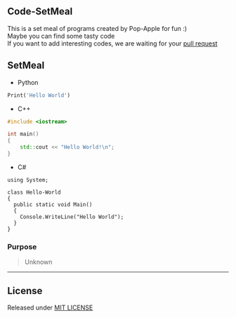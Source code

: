## Code-SetMeal

This is a set meal of programs created by Pop-Apple for fun :)  
Maybe you can find some tasty code  
If you want to add interesting codes, we are waiting for your [pull request](https://github.com/Pop-Apple/Code-SetMeal/pulls)  

## SetMeal

* Python
```python
Print('Hello World')
```

* C++
```cpp
#include <iostream>

int main()
{
    std::cout << "Hello World!\n";
}
```

* C#
```Csharp
using System;

class Hello-World 
{
  public static void Main() 
  {
    Console.WriteLine("Hello World");
  }
}
```

### Purpose

> Unknown

---

## License

Released under [MIT LICENSE](https://github.com/Pop-Apple/Code-SetMeal/blob/main/LICENSE)
